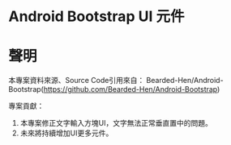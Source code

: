 # Android Bootstrap UI 元件

聲明
=============
本專案資料來源、Source Code引用來自：
Bearded-Hen/Android-Bootstrap(https://github.com/Bearded-Hen/Android-Bootstrap)

專案貢獻：
1. 本專案修正文字輸入方塊UI，文字無法正常垂直置中的問題。
2. 未來將持續增加UI更多元件。
